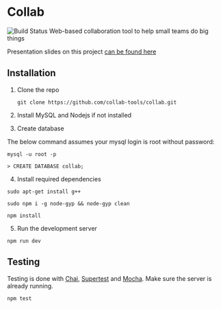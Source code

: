 # Collab
![Build Status](https://codeship.com/projects/167854/status?branch=master)
Web-based collaboration tool to help small teams do big things

Presentation slides on this project [can be found here](http://seowyanyi.org/pdfs/FYP_Final_Presentation.pdf)

Installation
-----------------

1. Clone the repo

   `git clone https://github.com/collab-tools/collab.git`


2. Install MySQL and Nodejs if not installed

3. Create database

  The below command assumes your mysql login is root without password:

  `mysql -u root -p`
  
  `> CREATE DATABASE collab;`
  

4. Install required dependencies

  `sudo apt-get install g++`
  
  `sudo npm i -g node-gyp && node-gyp clean`
  
  `npm install`

5. Run the development server

  `npm run dev`


Testing
-----------------

Testing is done with [Chai](http://chaijs.com/), [Supertest](https://github.com/visionmedia/supertest) and [Mocha](https://mochajs.org/).
Make sure the server is already running.

`npm test`
